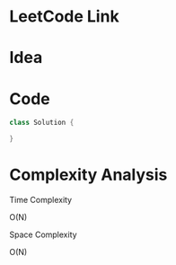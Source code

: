 # LeetCode Link

# Idea


# Code

```java
class Solution {

}
```

# Complexity Analysis

Time Complexity

O(N)

Space Complexity

O(N)
